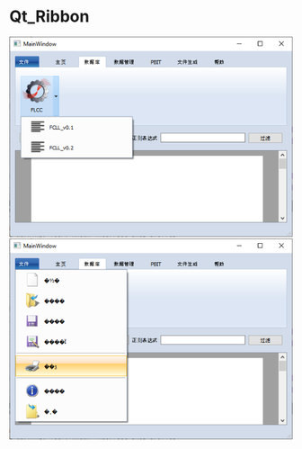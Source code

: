 # Qt_Ribbon

![](https://github.com/Qt-Widgets/Qt_Ribbon/blob/master/ribbon1.png)
![](https://github.com/Qt-Widgets/Qt_Ribbon/blob/master/ribbon2.png)
